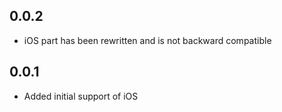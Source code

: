 ## 0.0.2

* iOS part has been rewritten and is not backward compatible

## 0.0.1

* Added initial support of iOS
